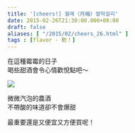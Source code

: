 ```yaml
---
title: '[cheers!] 월매（月梅）쌀막걸리'
date: 2015-02-26T21:30:00.000+08:00
draft: false
aliases: [ "/2015/02/cheers_26.html" ]
tags : [flavor - 飲！]
---
```


在這種霉霉的日子  
喝些甜酒會令心情歡悅點吧～  

![](/images/wolmaemakkoli.jpg)

微微汽泡的農酒  
不帶酸的味道卻不會爆甜  
  
最重要還是又便宜又方便買呢！
